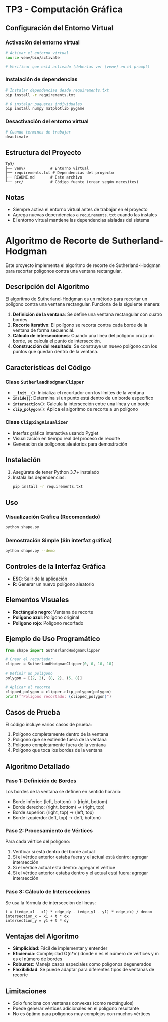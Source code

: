 # TP3 - Computación Gráfica

## Configuración del Entorno Virtual

### Activación del entorno virtual

```bash
# Activar el entorno virtual
source venv/bin/activate

# Verificar que está activado (deberías ver (venv) en el prompt)
```

### Instalación de dependencias

```bash
# Instalar dependencias desde requirements.txt
pip install -r requirements.txt

# O instalar paquetes individuales
pip install numpy matplotlib pygame
```

### Desactivación del entorno virtual

```bash
# Cuando termines de trabajar
deactivate
```

## Estructura del Proyecto

```
Tp3/
├── venv/           # Entorno virtual
├── requirements.txt # Dependencias del proyecto
├── README.md       # Este archivo
└── src/            # Código fuente (crear según necesites)
```

## Notas

- Siempre activa el entorno virtual antes de trabajar en el proyecto
- Agrega nuevas dependencias a `requirements.txt` cuando las instales
- El entorno virtual mantiene las dependencias aisladas del sistema

# Algoritmo de Recorte de Sutherland-Hodgman

Este proyecto implementa el algoritmo de recorte de Sutherland-Hodgman para recortar polígonos contra una ventana rectangular.

## Descripción del Algoritmo

El algoritmo de Sutherland-Hodgman es un método para recortar un polígono contra una ventana rectangular. Funciona de la siguiente manera:

1. **Definición de la ventana**: Se define una ventana rectangular con cuatro bordes.
2. **Recorte iterativo**: El polígono se recorta contra cada borde de la ventana de forma secuencial.
3. **Cálculo de intersecciones**: Cuando una línea del polígono cruza un borde, se calcula el punto de intersección.
4. **Construcción del resultado**: Se construye un nuevo polígono con los puntos que quedan dentro de la ventana.

## Características del Código

### Clase `SutherlandHodgmanClipper`
- **`__init__()`**: Inicializa el recortador con los límites de la ventana
- **`inside()`**: Determina si un punto está dentro de un borde específico
- **`intersection()`**: Calcula la intersección entre una línea y un borde
- **`clip_polygon()`**: Aplica el algoritmo de recorte a un polígono

### Clase `ClippingVisualizer`
- Interfaz gráfica interactiva usando Pyglet
- Visualización en tiempo real del proceso de recorte
- Generación de polígonos aleatorios para demostración

## Instalación

1. Asegúrate de tener Python 3.7+ instalado
2. Instala las dependencias:
   ```bash
   pip install -r requirements.txt
   ```

## Uso

### Visualización Gráfica (Recomendado)
```bash
python shape.py
```

### Demostración Simple (Sin interfaz gráfica)
```bash
python shape.py --demo
```

## Controles de la Interfaz Gráfica

- **ESC**: Salir de la aplicación
- **R**: Generar un nuevo polígono aleatorio

## Elementos Visuales

- **Rectángulo negro**: Ventana de recorte
- **Polígono azul**: Polígono original
- **Polígono rojo**: Polígono recortado

## Ejemplo de Uso Programático

```python
from shape import SutherlandHodgmanClipper

# Crear el recortador
clipper = SutherlandHodgmanClipper(0, 0, 10, 10)

# Definir un polígono
polygon = [(2, 2), (8, 2), (5, 8)]

# Aplicar el recorte
clipped_polygon = clipper.clip_polygon(polygon)
print(f"Polígono recortado: {clipped_polygon}")
```

## Casos de Prueba

El código incluye varios casos de prueba:
1. Polígono completamente dentro de la ventana
2. Polígono que se extiende fuera de la ventana
3. Polígono completamente fuera de la ventana
4. Polígono que toca los bordes de la ventana

## Algoritmo Detallado

### Paso 1: Definición de Bordes
Los bordes de la ventana se definen en sentido horario:
- Borde inferior: (left, bottom) → (right, bottom)
- Borde derecho: (right, bottom) → (right, top)
- Borde superior: (right, top) → (left, top)
- Borde izquierdo: (left, top) → (left, bottom)

### Paso 2: Procesamiento de Vértices
Para cada vértice del polígono:
1. Verificar si está dentro del borde actual
2. Si el vértice anterior estaba fuera y el actual está dentro: agregar intersección
3. Si el vértice actual está dentro: agregar el vértice
4. Si el vértice anterior estaba dentro y el actual está fuera: agregar intersección

### Paso 3: Cálculo de Intersecciones
Se usa la fórmula de intersección de líneas:
```
t = ((edge_x1 - x1) * edge_dy - (edge_y1 - y1) * edge_dx) / denom
intersection_x = x1 + t * dx
intersection_y = y1 + t * dy
```

## Ventajas del Algoritmo

- **Simplicidad**: Fácil de implementar y entender
- **Eficiencia**: Complejidad O(n*m) donde n es el número de vértices y m es el número de bordes
- **Robustez**: Maneja casos especiales como polígonos degenerados
- **Flexibilidad**: Se puede adaptar para diferentes tipos de ventanas de recorte

## Limitaciones

- Solo funciona con ventanas convexas (como rectángulos)
- Puede generar vértices adicionales en el polígono resultante
- No es óptimo para polígonos muy complejos con muchos vértices
